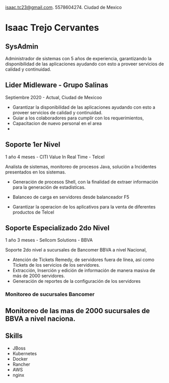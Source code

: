 isaac.tc23@gmail.com. 5578604274. Ciudad de Mexico

# Isaac Trejo Cervantes
## SysAdmin
Administrador de sistemas con 5 años de experiencia, garantizando la disponibilidad de las aplicaciones ayudando con esto a proveer servicios de calidad y continuidad.


## Lider Midleware - Grupo Salinas
Septiembre 2020 - Actual, Ciudad de Mexicoo 

- Garantizar la disponibilidad de las aplicaciones ayudando con esto a proveer servicios de calidad y continuidad.
- Guiar a los colaboradores para cumplir con los requerimientos, 
- Capacitacion de nuevo personal en el area
- 

## Soporte 1er Nivel
1 año 4 meses - CITI Value In Real Time - Telcel

Analista de sistemas, monitoreo de procesos Java, solución a Incidentes presentados en los sistemas. 
- Generación de procesos Shell, con la finalidad de extraer información para la generación de estadísticas.
- Balanceo de carga en servidores desde balanceador F5

- Garantizar la operacion de los aplicativos para la venta de diferentes productos de Telcel


## Soporte Especializado 2do Nivel
1 año 3 meses - Sellcom Solutions - BBVA

Soporte 2do nivel a sucursales de Bancomer BBVA a nivel Nacional,

- Atención de Tickets Remedy, de servidores fuera de línea, así como Tickets de los servicios de los servidores.
- Extracción, Inserción y edición de información de manera masiva de más de 2000 servidores.
- Generación de reportes de la configuración de los servidores

### Monitoreo de sucursales Bancomer
Monitoreo de las mas de 2000 sucursales de BBVA a nivel naciona.
- 

## Skills

- JBoss
- Kubernetes
- Docker
- Rancher
- AWS
- nginx


